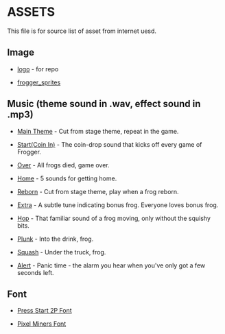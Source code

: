 # ASSETS

This file is for source list of asset from internet uesd.

## Image

* [logo](https://www.pixilart.com/art/frogger-cce83b56af93229) - for repo

* [frogger_sprites](https://github.com/natetarrh/frogger/blob/master/assets/frogger_sprites.png)

## Music (theme sound in .wav, effect sound in .mp3)

* [Main Theme](https://www.youtube.com/watch?v=d6ea0qbzXhw&list=PLB0xooEkKbSaHAuMBxdHK5FTgMPS5-U2B&index=10&t=0s) - Cut from stage theme, repeat in the game.

* [Start(Coin In)](http://www.digitpress.com/dpsoundz/dp_frogger_coin.wav) - The coin-drop sound that kicks off every game of Frogger.

* [Over](https://www.youtube.com/watch?v=uDnx-3YvJnk&list=PLB0xooEkKbSaHAuMBxdHK5FTgMPS5-U2B&index=3&t=0s) - All frogs died, game over.

* [Home](https://www.youtube.com/playlist?list=PLB0xooEkKbSaHAuMBxdHK5FTgMPS5-U2B) - 5 sounds for getting home.

* [Reborn](https://www.youtube.com/watch?v=d6ea0qbzXhw&list=PLB0xooEkKbSaHAuMBxdHK5FTgMPS5-U2B&index=10&t=0s) - Cut from stage theme, play when a frog reborn.

* [Extra](http://www.digitpress.com/dpsoundz/dp_frogger_extra.wav) - A subtle tune indicating bonus frog. Everyone loves bonus frog.

* [Hop](http://www.digitpress.com/dpsoundz/dp_frogger_hop.wav) - That familiar sound of a frog moving, only without the squishy bits.

* [Plunk](http://www.digitpress.com/dpsoundz/dp_frogger_plunk.wav) - Into the drink, frog.

* [Squash](http://www.digitpress.com/dpsoundz/dp_frogger_squash.wav) - Under the truck, frog.

* [Alert](http://www.digitpress.com/dpsoundz/dp_frogger_time.wav) - Panic time - the alarm you hear when you've only got a few seconds left.

## Font

* [Press Start 2P Font](https://www.fontspace.com/codeman38/press-start-2p)

* [Pixel Miners Font](https://www.fontspace.com/heaven-castro/pixel-miners)